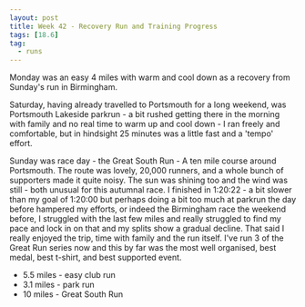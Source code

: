 ```yaml
---
layout: post
title: Week 42 - Recovery Run and Training Progress
tags: [18.6]
tag:
  - runs
---
```


Monday was an easy 4 miles with warm and cool down as a recovery from Sunday's run in Birmingham.

Saturday, having already travelled to Portsmouth for a long weekend, was Portsmouth Lakeside parkrun - a bit rushed getting there in the morning with family and no real time to warm up and cool down - I ran freely and comfortable, but in hindsight 25 minutes was a little fast and a 'tempo' effort.

Sunday was race day - the Great South Run - A ten mile course around Portsmouth. The route was lovely, 20,000 runners, and a whole bunch of supporters made it quite noisy. The sun was shining too and the wind was still - both unusual for this autumnal race. I finished in 1:20:22 - a bit slower than my goal of 1:20:00 but perhaps doing a bit too much at parkrun the day before hampered my efforts, or indeed the Birmingham race the weekend before, I struggled with the last few miles and really struggled to find my pace and lock in on that and my splits show a gradual decline. That said I really enjoyed the trip, time with family and the run itself. I've run 3 of the Great Run series now and this by far was the most well organised, best medal, best t-shirt, and best supported event.

* 5.5 miles - easy club run
* 3.1 miles - park run
* 10 miles - Great South Run
